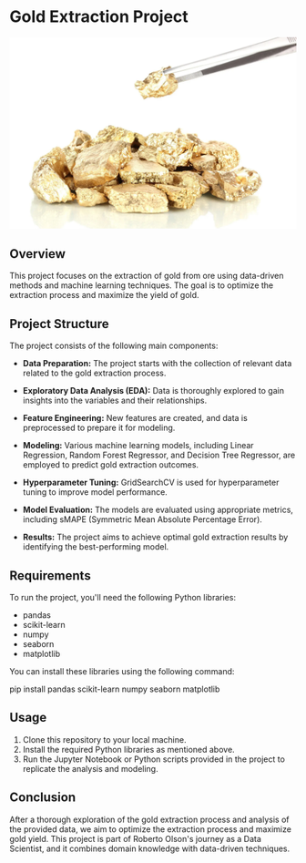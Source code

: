 # Gold Extraction Project

![Gold](gold_image.jpg)

## Overview

This project focuses on the extraction of gold from ore using data-driven methods and machine learning techniques. The goal is to optimize the extraction process and maximize the yield of gold.

## Project Structure

The project consists of the following main components:

- **Data Preparation:** The project starts with the collection of relevant data related to the gold extraction process.

- **Exploratory Data Analysis (EDA):** Data is thoroughly explored to gain insights into the variables and their relationships.

- **Feature Engineering:** New features are created, and data is preprocessed to prepare it for modeling.

- **Modeling:** Various machine learning models, including Linear Regression, Random Forest Regressor, and Decision Tree Regressor, are employed to predict gold extraction outcomes.

- **Hyperparameter Tuning:** GridSearchCV is used for hyperparameter tuning to improve model performance.

- **Model Evaluation:** The models are evaluated using appropriate metrics, including sMAPE (Symmetric Mean Absolute Percentage Error).

- **Results:** The project aims to achieve optimal gold extraction results by identifying the best-performing model.

## Requirements

To run the project, you'll need the following Python libraries:

- pandas
- scikit-learn
- numpy
- seaborn
- matplotlib

You can install these libraries using the following command:

pip install pandas scikit-learn numpy seaborn matplotlib


## Usage

1. Clone this repository to your local machine.
2. Install the required Python libraries as mentioned above.
3. Run the Jupyter Notebook or Python scripts provided in the project to replicate the analysis and modeling.

## Conclusion

After a thorough exploration of the gold extraction process and analysis of the provided data, we aim to optimize the extraction process and maximize gold yield. This project is part of Roberto Olson's journey as a Data Scientist, and it combines domain knowledge with data-driven techniques.
